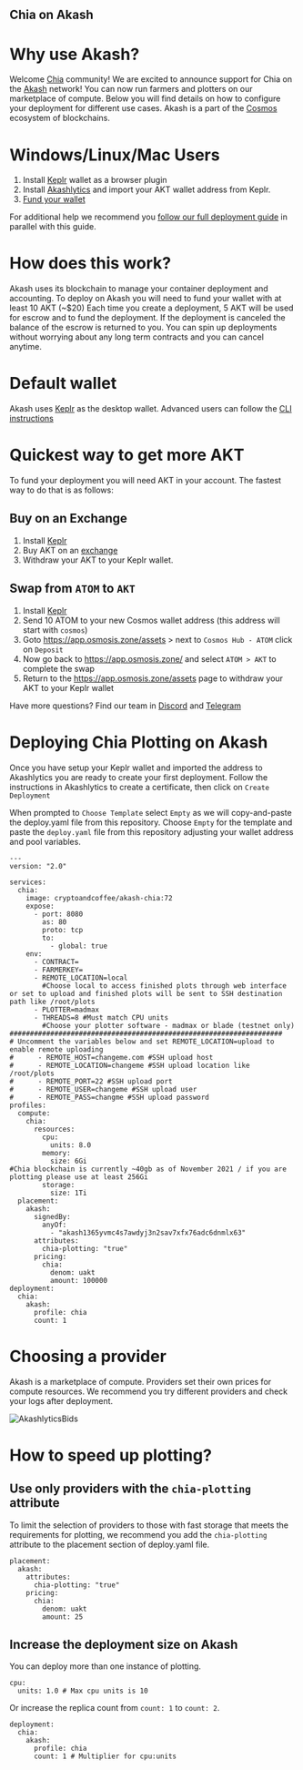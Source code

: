## Chia on Akash

# Why use Akash?

Welcome [Chia](https://www.chia.net/) community! We are excited to announce support for Chia on the [Akash](https://akash.network) network!  You can now run farmers and plotters on our marketplace of compute.  Below you will find details on how to configure your deployment for different use cases.  Akash is a part of the [Cosmos](https://cosmos.network/) ecosystem of blockchains.

# Windows/Linux/Mac Users

1. Install [Keplr](https://chrome.google.com/webstore/detail/keplr/dmkamcknogkgcdfhhbddcghachkejeap?hl=en) wallet as a browser plugin
2. Install [Akashlytics](https://akashlytics.com/deploy) and import your AKT wallet address from Keplr.
3. [Fund your wallet](#Quickest-way-to-get-more-AKT)

For additional help we recommend you [follow our full deployment guide](https://docs.akash.network/guides/deploy) in parallel with this guide.

# How does this work?
Akash uses its blockchain to manage your container deployment and accounting.  To deploy on Akash you will need to fund your wallet with at least 10 AKT (~$20)  Each time you create a deployment, 5 AKT will be used for escrow and to fund the deployment.  If the deployment is canceled the balance of the escrow is returned to you.  You can spin up deployments without worrying about any long term contracts and you can cancel anytime.

# Default wallet
Akash uses [Keplr](https://chrome.google.com/webstore/detail/keplr/dmkamcknogkgcdfhhbddcghachkejeap?hl=en) as the desktop wallet.  Advanced users can follow the [CLI instructions](https://docs.akash.network/guides/cli)

# Quickest way to get more AKT
To fund your deployment you will need AKT in your account.  The fastest way to do that is as follows:

## Buy on an Exchange
1. Install [Keplr](https://chrome.google.com/webstore/detail/keplr/dmkamcknogkgcdfhhbddcghachkejeap?hl=en)
2. Buy AKT on an [exchange](https://www.coingecko.com/en/coins/akash-network#markets)
3. Withdraw your AKT to your Keplr wallet.

## Swap from `ATOM` to `AKT`
1. Install [Keplr](https://chrome.google.com/webstore/detail/keplr/dmkamcknogkgcdfhhbddcghachkejeap?hl=en)
2. Send 10 ATOM to your new Cosmos wallet address (this address will start with `cosmos`)
3. Goto https://app.osmosis.zone/assets > next to `Cosmos Hub - ATOM` click on `Deposit`
4. Now go back to https://app.osmosis.zone/ and select `ATOM > AKT` to complete the swap
5. Return to the https://app.osmosis.zone/assets page to withdraw your AKT to your Keplr wallet

Have more questions? Find our team in [Discord](https://discord.com/invite/DxftX67) and [Telegram](https://t.me/AkashNW)

# Deploying Chia Plotting on Akash

Once you have setup your Keplr wallet and imported the address to Akashlytics you are ready to create your first deployment.  Follow the instructions in Akashlytics to create a certificate, then click on `Create Deployment`

When prompted to `Choose Template` select `Empty` as we will copy-and-paste the deploy.yaml file from this repository.
Choose `Empty` for the template and paste the `deploy.yaml` file from this repository adjusting your wallet address and pool variables.

```
---
version: "2.0"

services:
  chia:
    image: cryptoandcoffee/akash-chia:72
    expose:
      - port: 8080
        as: 80
        proto: tcp
        to:
          - global: true
    env:
      - CONTRACT=
      - FARMERKEY=
      - REMOTE_LOCATION=local
        #Choose local to access finished plots through web interface or set to upload and finished plots will be sent to SSH destination path like /root/plots
      - PLOTTER=madmax
      - THREADS=8 #Must match CPU units
        #Choose your plotter software - madmax or blade (testnet only)
###################################################################
# Uncomment the variables below and set REMOTE_LOCATION=upload to enable remote uploading
#      - REMOTE_HOST=changeme.com #SSH upload host
#      - REMOTE_LOCATION=changeme #SSH upload location like /root/plots
#      - REMOTE_PORT=22 #SSH upload port
#      - REMOTE_USER=changeme #SSH upload user
#      - REMOTE_PASS=changme #SSH upload password
profiles:
  compute:
    chia:
      resources:
        cpu:
          units: 8.0
        memory:
          size: 6Gi
#Chia blockchain is currently ~40gb as of November 2021 / if you are plotting please use at least 256Gi
        storage:
          size: 1Ti
  placement:
    akash:
      signedBy:
        anyOf:
          - "akash1365yvmc4s7awdyj3n2sav7xfx76adc6dnmlx63"
      attributes:
        chia-plotting: "true"
      pricing:
        chia:
          denom: uakt
          amount: 100000
deployment:
  chia:
    akash:
      profile: chia
      count: 1
```

# Choosing a provider

Akash is a marketplace of compute.  Providers set their own prices for compute resources.  We recommend you try different providers and check your logs after deployment.

![AkashlyticsBids](https://user-images.githubusercontent.com/19512127/142057801-5091473e-a9c3-4994-9e13-f1b1b1658491.png)

# How to speed up plotting?

## Use only providers with the `chia-plotting` attribute

To limit the selection of providers to those with fast storage that meets the requirements for plotting, we recommend you add the `chia-plotting` attribute to the placement section of deploy.yaml file.

```
placement:
  akash:
    attributes:
      chia-plotting: "true"
    pricing:
      chia:
        denom: uakt
        amount: 25
```

## Increase the deployment size on Akash

You can deploy more than one instance of plotting.


```
cpu:
  units: 1.0 # Max cpu units is 10

```

Or increase the replica count from `count: 1` to `count: 2`.

```
deployment:
  chia:
    akash:
      profile: chia
      count: 1 # Multiplier for cpu:units
```
